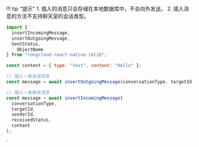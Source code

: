 
!!! tip "提示"
    1. 插入的消息只会存储在本地数据库中，不会向外发送。
    2. 插入消息的方法不支持聊天室的会话类型。

```javascript
import {
  insertIncomingMessage,
  insertOutgoingMessage,
  SentStatus,
	ObjectName
} from "rongcloud-react-native-imlib";

const content = { type: "text", content: "Hello" };

// 插入一条发送消息
const message = await insertOutgoingMessage(conversationType, targetId, SentStatus.SENT, content);

// 插入一条接收消息
const message = await insertIncomingMessage(
  conversationType,
  targetId,
  senderId,
  receivedStatus,
  content
);
```
`